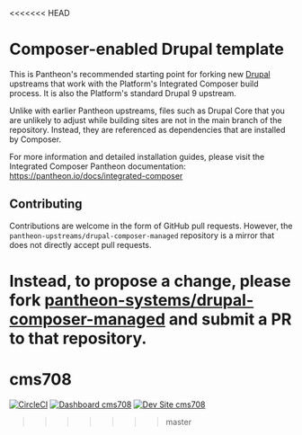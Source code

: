 <<<<<<< HEAD
# Composer-enabled Drupal template

This is Pantheon's recommended starting point for forking new [Drupal](https://www.drupal.org/) upstreams
that work with the Platform's Integrated Composer build process. It is also the
Platform's standard Drupal 9 upstream.

Unlike with earlier Pantheon upstreams, files such as Drupal Core that you are
unlikely to adjust while building sites are not in the main branch of the 
repository. Instead, they are referenced as dependencies that are installed by
Composer.

For more information and detailed installation guides, please visit the
Integrated Composer Pantheon documentation: https://pantheon.io/docs/integrated-composer

## Contributing

Contributions are welcome in the form of GitHub pull requests. However, the
`pantheon-upstreams/drupal-composer-managed` repository is a mirror that does not
directly accept pull requests.

Instead, to propose a change, please fork [pantheon-systems/drupal-composer-managed](https://github.com/pantheon-systems/drupal-composer-managed)
and submit a PR to that repository.
=======
# cms708

[![CircleCI](https://circleci.com/gh/kporras07/cms708.svg?style=shield)](https://circleci.com/gh/kporras07/cms708)
[![Dashboard cms708](https://img.shields.io/badge/dashboard-cms708-yellow.svg)](https://dashboard.pantheon.io/sites/1a61b48c-8581-4546-8988-149a54a1f97d#dev/code)
[![Dev Site cms708](https://img.shields.io/badge/site-cms708-blue.svg)](http://dev-cms708.pantheonsite.io/)
>>>>>>> master
